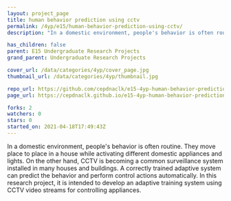 ```yaml
---
layout: project_page
title: human behavior prediction using cctv
permalink: /4yp/e15/human-behavior-prediction-using-cctv/
description: "In a domestic environment, people's behavior is often routine. They move place to place in a house while activating different domestic appliances and lights. On the other hand, CCTV is becoming a common surveillance system installed in many houses and buildings. A correctly trained adaptive system can predict the behavior and perform control actions automatically. In this research project, it is intended to develop an adaptive training system using CCTV video streams for controlling appliances. "

has_children: false
parent: E15 Undergraduate Research Projects
grand_parent: Undergraduate Research Projects

cover_url: /data/categories/4yp/cover_page.jpg
thumbnail_url: /data/categories/4yp/thumbnail.jpg

repo_url: https://github.com/cepdnaclk/e15-4yp-human-behavior-prediction-using-cctv
page_url: https://cepdnaclk.github.io/e15-4yp-human-behavior-prediction-using-cctv

forks: 2
watchers: 0
stars: 0
started_on: 2021-04-18T17:49:43Z
---
```

In a domestic environment, people's behavior is often routine. They move place to place in a house while activating different domestic appliances and lights. On the other hand, CCTV is becoming a common surveillance system installed in many houses and buildings. A correctly trained adaptive system can predict the behavior and perform control actions automatically. In this research project, it is intended to develop an adaptive training system using CCTV video streams for controlling appliances. 

